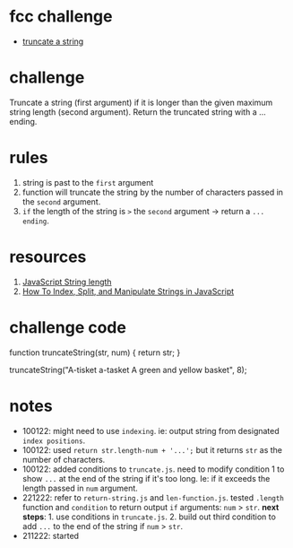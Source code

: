 # fcc challenge
- [truncate a string]()

# challenge
Truncate a string (first argument) if it is longer than the given maximum string length (second argument). Return the truncated string with a ... ending.

# rules
1. string is past to the `first` argument
2. function will truncate the string by the number of characters passed in the `second` argument. 
3. `if` the length of the string is `>` the `second` argument -> return a `...` `ending`. 

# resources
1. [JavaScript String length](https://www.w3schools.com/jsref/jsref_length_string.asp)
2. [How To Index, Split, and Manipulate Strings in JavaScript](https://www.digitalocean.com/community/tutorials/how-to-index-split-and-manipulate-strings-in-javascript)

# challenge code
function truncateString(str, num) {
  return str;
}

truncateString("A-tisket a-tasket A green and yellow basket", 8);

# notes
- 100122: might need to use `indexing`. ie: output string from designated `index positions`.
- 100122: used `return str.length-num + '...';` but it returns `str` as the number of characters.
- 100122: added conditions to `truncate.js`. need to modify condition 1 to show `...` at the end of the string if it's too long. Ie: if it exceeds the length passed in `num` argument.
- 221222: refer to `return-string.js` and `len-function.js`. tested `.length` function and `condition` to return output `if` arguments: `num` > `str`. **next steps**: 1. use conditions in `truncate.js`. 2. build out third condition to add `...` to the end of the string if `num` > `str`.
- 211222: started